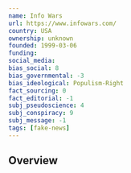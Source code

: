 ```yaml
---
name: Info Wars
url: https://www.infowars.com/
country: USA
ownership: unknown
founded: 1999-03-06
funding:
social_media:
bias_social: 8
bias_governmental: -3
bias_ideological: Populism-Right
fact_sourcing: 0
fact_editorial: -1
subj_pseudoscience: 4
subj_conspiracy: 9
subj_message: -1
tags: [fake-news]
---
```


## Overview
